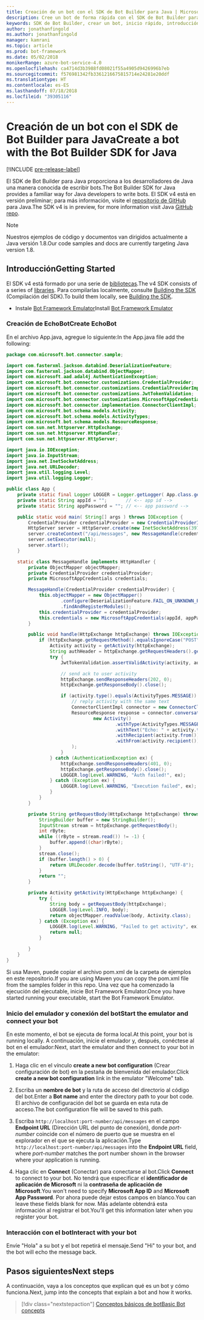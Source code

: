 ```yaml
---
title: Creación de un bot con el SDK de Bot Builder para Java | Microsoft Docs
description: Cree un bot de forma rápida con el SDK de Bot Builder para Java.
keywords: SDK de Bot Builder, crear un bot, inicio rápido, introducción
author: jonathanfingold
ms.author: jonathanfingold
manager: kamrani
ms.topic: article
ms.prod: bot-framework
ms.date: 05/02/2018
monikerRange: azure-bot-service-4.0
ms.openlocfilehash: ca4714d3b3988fd08021f55a4905d9426996b7eb
ms.sourcegitcommit: f576981342fb3361216675815714e24281e20ddf
ms.translationtype: HT
ms.contentlocale: es-ES
ms.lasthandoff: 07/18/2018
ms.locfileid: "39305116"
---
```

# <a name="create-a-bot-with-the-bot-builder-sdk-for-java"></a><span data-ttu-id="0bb53-104">Creación de un bot con el SDK de Bot Builder para Java</span><span class="sxs-lookup"><span data-stu-id="0bb53-104">Create a bot with the Bot Builder SDK for Java</span></span>
[!INCLUDE [pre-release-label](../includes/pre-release-label.md)]

<span data-ttu-id="0bb53-105">El SDK de Bot Builder para Java proporciona a los desarrolladores de Java una manera conocida de escribir bots.</span><span class="sxs-lookup"><span data-stu-id="0bb53-105">The Bot Builder SDK for Java provides a familiar way for Java developers to write bots.</span></span> <span data-ttu-id="0bb53-106">El SDK v4 está en versión preliminar; para más información, visite el [repositorio de GitHub](https://github.com/Microsoft/botbuilder-java) para Java.</span><span class="sxs-lookup"><span data-stu-id="0bb53-106">The SDK v4 is in preview, for more information visit Java [GitHub repo](https://github.com/Microsoft/botbuilder-java).</span></span>

> [!NOTE]
> <span data-ttu-id="0bb53-107">Nuestros ejemplos de código y documentos van dirigidos actualmente a Java versión 1.8.</span><span class="sxs-lookup"><span data-stu-id="0bb53-107">Our code samples and docs are currently targeting Java version 1.8.</span></span>

## <a name="getting-started"></a><span data-ttu-id="0bb53-108">Introducción</span><span class="sxs-lookup"><span data-stu-id="0bb53-108">Getting Started</span></span>

<span data-ttu-id="0bb53-109">El SDK v4 está formado por una serie de [bibliotecas](https://github.com/Microsoft/botbuilder-java/tree/master/libraries).</span><span class="sxs-lookup"><span data-stu-id="0bb53-109">The v4 SDK consists of a series of [libraries](https://github.com/Microsoft/botbuilder-java/tree/master/libraries).</span></span> <span data-ttu-id="0bb53-110">Para compilarlas localmente, consulte [Building the SDK](https://github.com/Microsoft/botbuilder-java/wiki/building-the-sdk) (Compilación del SDK).</span><span class="sxs-lookup"><span data-stu-id="0bb53-110">To build them locally, see [Building the SDK](https://github.com/Microsoft/botbuilder-java/wiki/building-the-sdk).</span></span>

- <span data-ttu-id="0bb53-111">Instale [Bot Framework Emulator](https://github.com/Microsoft/BotFramework-Emulator/releases)</span><span class="sxs-lookup"><span data-stu-id="0bb53-111">Install [Bot Framework Emulator](https://github.com/Microsoft/BotFramework-Emulator/releases)</span></span>

### <a name="create-echobot"></a><span data-ttu-id="0bb53-112">Creación de EchoBot</span><span class="sxs-lookup"><span data-stu-id="0bb53-112">Create EchoBot</span></span>

<span data-ttu-id="0bb53-113">En el archivo App.java, agregue lo siguiente:</span><span class="sxs-lookup"><span data-stu-id="0bb53-113">In the App.java file add the following:</span></span>

```Java
package com.microsoft.bot.connector.sample;

import com.fasterxml.jackson.databind.DeserializationFeature;
import com.fasterxml.jackson.databind.ObjectMapper;
import com.microsoft.aad.adal4j.AuthenticationException;
import com.microsoft.bot.connector.customizations.CredentialProvider;
import com.microsoft.bot.connector.customizations.CredentialProviderImpl;
import com.microsoft.bot.connector.customizations.JwtTokenValidation;
import com.microsoft.bot.connector.customizations.MicrosoftAppCredentials;
import com.microsoft.bot.connector.implementation.ConnectorClientImpl;
import com.microsoft.bot.schema.models.Activity;
import com.microsoft.bot.schema.models.ActivityTypes;
import com.microsoft.bot.schema.models.ResourceResponse;
import com.sun.net.httpserver.HttpExchange;
import com.sun.net.httpserver.HttpHandler;
import com.sun.net.httpserver.HttpServer;

import java.io.IOException;
import java.io.InputStream;
import java.net.InetSocketAddress;
import java.net.URLDecoder;
import java.util.logging.Level;
import java.util.logging.Logger;

public class App {
    private static final Logger LOGGER = Logger.getLogger( App.class.getName() );
    private static String appId = "";       // <-- app id -->
    private static String appPassword = ""; // <-- app password -->

    public static void main( String[] args ) throws IOException {
        CredentialProvider credentialProvider = new CredentialProviderImpl(appId, appPassword);
        HttpServer server = HttpServer.create(new InetSocketAddress(3978), 0);
        server.createContext("/api/messages", new MessageHandle(credentialProvider));
        server.setExecutor(null);
        server.start();
    }

    static class MessageHandle implements HttpHandler {
        private ObjectMapper objectMapper;
        private CredentialProvider credentialProvider;
        private MicrosoftAppCredentials credentials;

        MessageHandle(CredentialProvider credentialProvider) {
            this.objectMapper = new ObjectMapper()
                    .configure(DeserializationFeature.FAIL_ON_UNKNOWN_PROPERTIES, false)
                    .findAndRegisterModules();
            this.credentialProvider = credentialProvider;
            this.credentials = new MicrosoftAppCredentials(appId, appPassword);
        }

        public void handle(HttpExchange httpExchange) throws IOException {
            if (httpExchange.getRequestMethod().equalsIgnoreCase("POST")) {
                Activity activity = getActivity(httpExchange);
                String authHeader = httpExchange.getRequestHeaders().getFirst("Authorization");
                try {
                    JwtTokenValidation.assertValidActivity(activity, authHeader, credentialProvider);

                    // send ack to user activity
                    httpExchange.sendResponseHeaders(202, 0);
                    httpExchange.getResponseBody().close();

                    if (activity.type().equals(ActivityTypes.MESSAGE)) {
                        // reply activity with the same text
                        ConnectorClientImpl connector = new ConnectorClientImpl(activity.serviceUrl(), this.credentials);
                        ResourceResponse response = connector.conversations().sendToConversation(activity.conversation().id(),
                                new Activity()
                                        .withType(ActivityTypes.MESSAGE)
                                        .withText("Echo: " + activity.text())
                                        .withRecipient(activity.from())
                                        .withFrom(activity.recipient())
                        );
                    }
                } catch (AuthenticationException ex) {
                    httpExchange.sendResponseHeaders(401, 0);
                    httpExchange.getResponseBody().close();
                    LOGGER.log(Level.WARNING, "Auth failed!", ex);
                } catch (Exception ex) {
                    LOGGER.log(Level.WARNING, "Execution failed", ex);
                }
            }
        }

        private String getRequestBody(HttpExchange httpExchange) throws IOException {
            StringBuilder buffer = new StringBuilder();
            InputStream stream = httpExchange.getRequestBody();
            int rByte;
            while ((rByte = stream.read()) != -1) {
                buffer.append((char)rByte);
            }
            stream.close();
            if (buffer.length() > 0) {
                return URLDecoder.decode(buffer.toString(), "UTF-8");
            }
            return "";
        }

        private Activity getActivity(HttpExchange httpExchange) {
            try {
                String body = getRequestBody(httpExchange);
                LOGGER.log(Level.INFO, body);
                return objectMapper.readValue(body, Activity.class);
            } catch (Exception ex) {
                LOGGER.log(Level.WARNING, "Failed to get activity", ex);
                return null;
            }

        }
    }
}
```

<span data-ttu-id="0bb53-114">Si usa Maven, puede copiar el archivo pom.xml de la carpeta de ejemplos en este repositorio.</span><span class="sxs-lookup"><span data-stu-id="0bb53-114">If you are using Maven you can copy the pom.xml file from the samples folder in this repo.</span></span> <span data-ttu-id="0bb53-115">Una vez que ha comenzado la ejecución del ejecutable, inicie Bot Framework Emulator.</span><span class="sxs-lookup"><span data-stu-id="0bb53-115">Once you have started running your executable, start the Bot Framework Emulator.</span></span>

### <a name="start-the-emulator-and-connect-your-bot"></a><span data-ttu-id="0bb53-116">Inicio del emulador y conexión del bot</span><span class="sxs-lookup"><span data-stu-id="0bb53-116">Start the emulator and connect your bot</span></span>

<span data-ttu-id="0bb53-117">En este momento, el bot se ejecuta de forma local.</span><span class="sxs-lookup"><span data-stu-id="0bb53-117">At this point, your bot is running locally.</span></span>
<span data-ttu-id="0bb53-118">A continuación, inicie el emulador y, después, conéctese al bot en el emulador:</span><span class="sxs-lookup"><span data-stu-id="0bb53-118">Next, start the emulator and then connect to your bot in the emulator:</span></span>

1. <span data-ttu-id="0bb53-119">Haga clic en el vínculo **create a new bot configuration** (Crear configuración de bot) en la pestaña de bienvenida del emulador.</span><span class="sxs-lookup"><span data-stu-id="0bb53-119">Click **create a new bot configuration** link in the emulator "Welcome" tab.</span></span> 

2. <span data-ttu-id="0bb53-120">Escriba un **nombre de bot** y la ruta de acceso del directorio al código del bot.</span><span class="sxs-lookup"><span data-stu-id="0bb53-120">Enter a **Bot name** and enter the directory path to your bot code.</span></span> <span data-ttu-id="0bb53-121">El archivo de configuración del bot se guarda en esta ruta de acceso.</span><span class="sxs-lookup"><span data-stu-id="0bb53-121">The bot configuration file will be saved to this path.</span></span>

3. <span data-ttu-id="0bb53-122">Escriba `http://localhost:port-number/api/messages` en el campo **Endpoint URL** (Dirección URL del punto de conexión), donde *port-number* coincide con el número de puerto que se muestra en el explorador en el que se ejecuta la aplicación.</span><span class="sxs-lookup"><span data-stu-id="0bb53-122">Type `http://localhost:port-number/api/messages` into the **Endpoint URL** field, where *port-number* matches the port number shown in the browser where your application is running.</span></span>

4. <span data-ttu-id="0bb53-123">Haga clic en **Connect** (Conectar) para conectarse al bot.</span><span class="sxs-lookup"><span data-stu-id="0bb53-123">Click **Connect** to connect to your bot.</span></span> <span data-ttu-id="0bb53-124">No tendrá que especificar el **identificador de aplicación de Microsoft** ni la **contraseña de aplicación de Microsoft**.</span><span class="sxs-lookup"><span data-stu-id="0bb53-124">You won't need to specify **Microsoft App ID** and **Microsoft App Password**.</span></span> <span data-ttu-id="0bb53-125">Por ahora puede dejar estos campos en blanco.</span><span class="sxs-lookup"><span data-stu-id="0bb53-125">You can leave these fields blank for now.</span></span> <span data-ttu-id="0bb53-126">Más adelante obtendrá esta información al registrar el bot.</span><span class="sxs-lookup"><span data-stu-id="0bb53-126">You'll get this information later when you register your bot.</span></span>

### <a name="interact-with-your-bot"></a><span data-ttu-id="0bb53-127">Interacción con el bot</span><span class="sxs-lookup"><span data-stu-id="0bb53-127">Interact with your bot</span></span>
<span data-ttu-id="0bb53-128">Envíe "Hola" a su bot y el bot repetirá el mensaje.</span><span class="sxs-lookup"><span data-stu-id="0bb53-128">Send "Hi" to your bot, and the bot will echo the message back.</span></span>

## <a name="next-steps"></a><span data-ttu-id="0bb53-129">Pasos siguientes</span><span class="sxs-lookup"><span data-stu-id="0bb53-129">Next steps</span></span>

<span data-ttu-id="0bb53-130">A continuación, vaya a los conceptos que explican qué es un bot y cómo funciona.</span><span class="sxs-lookup"><span data-stu-id="0bb53-130">Next, jump into the concepts that explain a bot and how it works.</span></span>

> [!div class="nextstepaction"]
> [<span data-ttu-id="0bb53-131">Conceptos básicos de bot</span><span class="sxs-lookup"><span data-stu-id="0bb53-131">Basic Bot concepts</span></span>](../v4sdk/bot-builder-basics.md)
